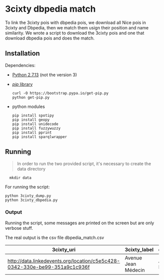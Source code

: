 # 3cixty dbpedia match

To link the 3cixty pois with dbpedia pois, we download all Nice pois in 3cixty and Dbpedia, then we match them usign their position and name similarity.
We wrote a script to download the 3cixty pois and one that download dbpedia pois and does the match.

## Installation

Dependencies:
* [Python 2.7.13](https://www.python.org/downloads/) (not the version 3)
* [_pip_ library](https://pip.pypa.io/en/stable/installing/)

      curl -O https://bootstrap.pypa.io/get-pip.py
      python get-pip.py

* python modules
      
      pip install spotipy
      pip install geopy
      pip install unidecode
      pip install fuzzywuzzy
      pip install pprint
      pip install sparqlwrapper

## Running

> In order to run the two provided script, it's necessary to create the data directory
      
      mkdir data 


For running the script:

    python 3cixty_dump.py
    python 3cixty_dbpedia.py 


### Output

Running the script, some messages are printed on the screen but are only verbose stuff.

The real output is the csv file dbpedia_match.csv

| 3cixty_uri | 3cixty_label | dbpedia_label | dbpedia_uri |score|
|---|---|---|---|---|
|http://data.linkedevents.org/location/c5e5c428-0342-330e-be99-351a9c1c936f|	Avenue Jean Médecin	|Avenue Jean-Médecin	|http://dbpedia.org/resource/Avenue_Jean_Médecin	|100.00.00|
